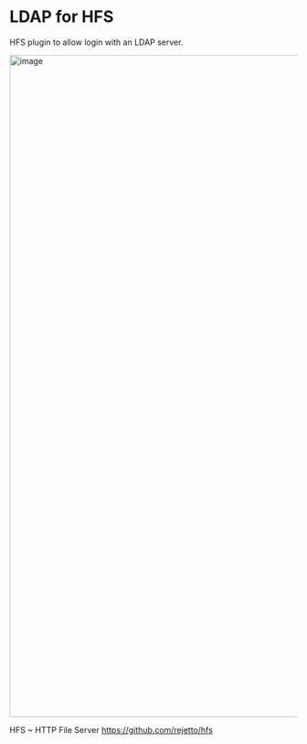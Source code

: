 # LDAP for HFS

HFS plugin to allow login with an LDAP server.

<img width="1159" alt="image" src="https://github.com/user-attachments/assets/e27c2708-74e5-48c3-b9c9-13526acd9179" />

HFS ~ HTTP File Server https://github.com/rejetto/hfs
